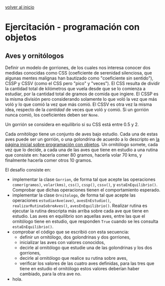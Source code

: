 <style>
.page-header {
    padding-bottom: 50px;
    padding-top: 50px;
}
</style>

[volver al inicio](./index.md)  

# Ejercitación - programación con objetos

## Aves y ornitólogos
Definir un modelo de gorriones, de los cuales nos interesa conocer dos medidas conocidas como CSS (coeficiente de serenidad silenciosa, que algunas mentes malignas han bautizado como "coeficiente sin sentido"), CSSP y CSSV (como el CSS pero "pico" y "veces"). 
El CSS resulta de dividir la cantidad total de kilómetros que vuela desde que se lo comienza a estudiar, por la cantidad total de gramos de comida que ingiere. El CSSP es la misma división pero considerando solamente lo que voló la vez que más voló y lo que comió la vez que más comió. El CSSV es otra vez la misma idea, respecto de la *cantidad* de veces que voló y comió.
Si un gorrión nunca comió, los coeficientes deben ser `None`.

Un gorrión se considera en equilibrio si su CSS está entre 0.5 y 2.

Cada *ornitólogo* tiene un conjunto de aves bajo estudio. Cada una de estas aves puede ser un gorrión, o una golondrina de acuerdo a lo descripto en [la página inicial sobre programación con objetos](./oop-intro.md).
Un ornitólogo somete, cada vez que lo decide, a cada una de las aves que tiene en estudio a una rutina que consiste en: hacerla comer 80 gramos, hacerla volar 70 kms, y finalmente hacerla comer otros 10 gramos.

El desafío consiste en:
* implementar la clase `Gorrion`, de forma tal que acepte las operaciones `comer(gramos)`, `volar(kms)`, `css()`, `cssp()`, `cssv()`, y `estaEnEquilibrio()`. Comprobar que dichas operaciones tienen el comportamiento esperado.
* implementar la clase `Ornitologo`, de forma tal que acepte las operaciones `estudiarAve(ave)`, `avesEnEstudio()`, `realizarRutinaSobreAves()`, `avesEnEquilibrio()`. Realizar rutina es ejecutar la rutina descripta más arriba sobre cada ave que tiene en estudio. Las aves en equilibrio son aquellas aves, entre las que el ornitólogo tiene en estudio, que responden `True` cuando se les consulta `estaEnEquilibrio()`.
* comprobar el código que se escribió con esta secuencia:
    - definir un ornitólogo, dos golondrinas y dos gorriones, 
    - inicializar las aves con valores conocidos,
    - decirle al ornitólogo que estudie una de las golondrinas y los dos gorriones,
    - decirle al ornitólogo que realice su rutina sobre aves,
    - verificar los valores de las cuatro aves definidas, para las tres que tiene en estudio el ornitólogo estos valores deberían haber cambiado, para la otra ave no.
* hola.
<!--
poner un test
agregar strategy
-->

